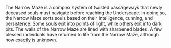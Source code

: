 The Narrow Maze is a complex system of twisted passageways that newly deceased souls must navigate before reaching the Underscape. In doing so, the Narrow Maze sorts souls based on their intelligence, cunning, and persistence. Some souls exit into points of light, while others exit into dark pits. The walls of the Narrow Maze are lined with sharpened blades. A few blessed individuals have returned to life from the Narrow Maze, although how exactly is unknown.